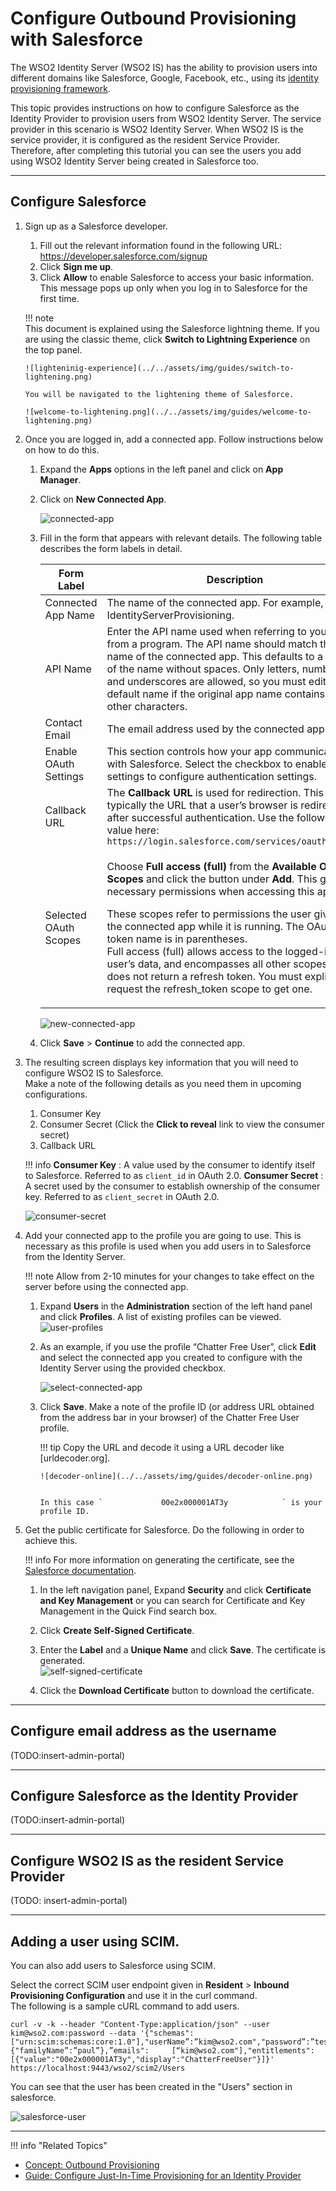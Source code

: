 # Configure Outbound Provisioning with Salesforce

The WSO2 Identity Server (WSO2 IS) has the ability to provision users
into different domains like Salesforce, Google, Facebook, etc., using
its [identity provisioning framework](TODO:link-to-concept).

This topic provides instructions on how to configure Salesforce as the
Identity Provider to provision users from WSO2 Identity Server. The
service provider in this scenario is WSO2 Identity Server. When WSO2 IS
is the service provider, it is configured as the resident Service
Provider. Therefore, after completing this tutorial you can see the
users you add using WSO2 Identity Server being created in Salesforce
too.

-----

## Configure Salesforce

1.  Sign up as a Salesforce developer.
    1.  Fill out the relevant information found in the following URL:
        <https://developer.salesforce.com/signup>
    2.  Click **Sign me up**.
    3.  Click **Allow** to enable Salesforce to access your basic
    information. This message pops up only when you log in to Salesforce
    for the first time.

    !!! note    
        This document is explained using the Salesforce lightning theme. If
        you are using the classic theme, click **Switch to Lightning Experience** on the top panel. 

        ![lighteninig-experience](../../assets/img/guides/switch-to-lightening.png)

        You will be navigated to the lightening theme of Salesforce.

        ![welcome-to-lightening.png](../../assets/img/guides/welcome-to-lightening.png) 

4.  Once you are logged in, add a connected app. Follow instructions
    below on how to do this. 

    1. Expand the **Apps** options in the left panel and click on **App Manager**. 

    2. Click on **New Connected App**. 

       ![connected-app](../../assets/img/guides/connected-app.png) 

    3.  Fill in the form that appears with relevant details. 
        The following table describes the form labels in detail.

        <table>
        <thead>
        <tr class="header">
        <th>Form Label</th>
        <th>Description</th>
        </tr>
        </thead>
        <tbody>
        <tr class="odd">
        <td>Connected App Name</td>
        <td>The name of the connected app. For example, IdentityServerProvisioning.</td>
        </tr>
        <tr class="even">
        <td>API Name</td>
        <td>Enter the API name used when referring to your app from a program. The API name should match the name of the connected app. This defaults to a version of the name without spaces. Only letters, numbers, and underscores are allowed, so you must edit the default name if the original app name contains any other characters.</td>
        </tr>
        <tr class="odd">
        <td>Contact Email</td>
        <td>The email address used by the connected app.</td>
        </tr>
        <tr class="even">
        <td>Enable OAuth Settings</td>
        <td>This section controls how your app communicates with Salesforce. Select the checkbox to enable OAuth settings to configure authentication settings.</td>
        </tr>
        <tr class="odd">
        <td>Callback URL</td>
        <td>The <strong>Callback URL</strong> is used for redirection. This is typically the URL that a user’s browser is redirected to after successful authentication. Use the following value here: <code>                 https://login.salesforce.com/services/oauth2/token                </code></td>
        </tr>
        <tr class="even">
        <td>Selected OAuth Scopes</td>
        <td><div class="content-wrapper">
        <p>Choose <strong>Full access (full)</strong> from the <strong>Available OAuth Scopes</strong> and click the button under <strong>Add</strong>. This gives the necessary permissions when accessing this app.</p>
        <div>
        <div class="user-content-block">
        <p>These scopes refer to permissions the user gives to the connected app while it is running. The OAuth token name is in parentheses.<br />
        Full access (full) allows access to the logged-in user’s data, and encompasses all other scopes. Full does not return a refresh token. You must explicitly request the refresh_token scope to get one.</p>
        </div>
        </div>
        </div></td>
        </tr>
        </tbody>
        </table>

        ![new-connected-app](../../assets/img/guides/fill-connected-app.png) 

    4.  Click **Save** > **Continue** to add the connected app.

5.  The resulting screen displays key information that you will need to
    configure WSO2 IS to Salesforce.  
    Make a note of the following details as you need them in upcoming
    configurations.

    1.  Consumer Key
    2.  Consumer Secret (Click the **Click to reveal** link to view the
        consumer secret)
    3.  Callback URL

    !!! info
        **Consumer Key** : A value used by the consumer to identify itself
        to Salesforce. Referred to as `client_id` in OAuth 2.0.
        **Consumer Secret** : A secret used by the consumer to establish
        ownership of the consumer key. Referred to as `client_secret` in
        OAuth 2.0.

    ![consumer-secret](../../assets/img/guides/connected-app-screen.png) 

6.  Add your connected app to the profile you are going to use. This is
    necessary as this profile is used when you add users in to
    Salesforce from the Identity Server.

    !!! note
        Allow from 2-10 minutes for your changes to take effect on the
        server before using the connected app.
    
    1.  Expand **Users** in the **Administration** section of the left hand panel and click **Profiles**. A list of existing
        profiles can be viewed.  
        ![user-profiles](../../assets/img/guides/profiles.png) 

    2.  As an example, if you use the profile “Chatter Free User”, click
        **Edit** and select the connected app you created to configure
        with the Identity Server using the provided checkbox.  
         
        ![select-connected-app](../../assets/img/guides/example-app.png) 

    3.  Click **Save**. Make a note of the profile ID (or address URL obtained from the address bar in your browser)
        of the Chatter Free User profile.

        !!! tip
            Copy the URL and decode it using a URL decoder like [urldecoder.org]. 

            ![decoder-online](../../assets/img/guides/decoder-online.png)

        
            In this case `             00e2x000001AT3y            ` is your
            profile ID.
        

7.  <a name="public"></a>Get the public certificate for Salesforce. Do the following in order
    to achieve this.

    !!! info 
        For more information on generating the certificate, see the [Salesforce
        documentation](https://help.salesforce.com/articleView?id=security_keys_creating.htm&type=0).

    1.  In the left navigation panel, Expand **Security** and click
        **Certificate and Key Management** or you can search for
        Certificate and Key Management in the Quick Find search box.  

    2.  Click **Create Self-Signed Certificate**.
    3.  Enter the **Label** and a **Unique Name** and click **Save**.
        The certificate is generated.  
        ![self-signed-certificate](../../assets/img/guides/add-certificate.png) 
    4.  Click the **Download Certificate** button to download the
        certificate.

---

## Configure email address as the username

(TODO:insert-admin-portal)

---

## Configure Salesforce as the Identity Provider

(TODO:insert-admin-portal)

---

## Configure WSO2 IS as the resident Service Provider

(TODO: insert-admin-portal)

---

## Adding a user using SCIM.

You can also add users to Salesforce using SCIM.

Select the correct SCIM user endpoint given in **Resident** > **Inbound Provisioning Configuration** and use it in the curl command.  
    The following is a sample cURL command to add users.

```curl
curl -v -k --header "Content-Type:application/json" --user kim@wso2.com:password --data '{"schemas":     ["urn:scim:schemas:core:1.0"],"userName”:”kim@wso2.com","password”:”test123”,”name":{"familyName”:”paul”},”emails":     [“kim@wso2.com"],"entitlements":     [{"value":"00e2x000001AT3y","display":"ChatterFreeUser"}]}' https://localhost:9443/wso2/scim2/Users  
```

You can see that the user has been created in the "Users" section in salesforce.

![salesforce-user](../../assets/img/guides/salesforce-user.png)

----

!!! info "Related Topics"
   - [Concept: Outbound Provisioning](TODO:link-to-concept)
   - [Guide: Configure Just-In-Time Provisioning for an Identity Provider](../jit-workflow/)


